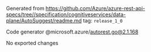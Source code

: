 Generated from https://github.com/Azure/azure-rest-api-specs/tree//specification/cognitiveservices/data-plane/AutoSuggest/readme.md tag: `release_1_0`

Code generator @microsoft.azure/autorest.go@2.1.168

No exported changes